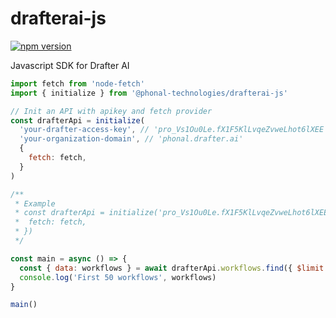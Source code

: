 # drafterai-js
[![npm version](https://img.shields.io/badge/npm%20version-v0.1.1-red?style=flat-square)](https://www.npmjs.com/package/@phonal-technologies/drafterai-js)

Javascript SDK for Drafter AI

```js
import fetch from 'node-fetch'
import { initialize } from '@phonal-technologies/drafterai-js'

// Init an API with apikey and fetch provider
const drafterApi = initialize(
  'your-drafter-access-key', // 'pro_Vs1Ou0Le.fX1F5KlLvqeZvweLhot6lXEE'
  'your-organization-domain', // 'phonal.drafter.ai'
  {
    fetch: fetch,
  }
)

/**
 * Example
 * const drafterApi = initialize('pro_Vs1Ou0Le.fX1F5KlLvqeZvweLhot6lXEE', 'phonal.drafter.ai', {
 *  fetch: fetch,
 * })
 */

const main = async () => {
  const { data: workflows } = await drafterApi.workflows.find({ $limit: 50 })
  console.log('First 50 workflows', workflows)
}

main()
```
